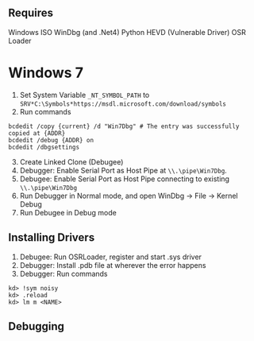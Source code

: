 ## Requires
Windows ISO
WinDbg (and .Net4)
Python
HEVD (Vulnerable Driver)
OSR Loader

# Windows 7
1. Set System Variable `_NT_SYMBOL_PATH` to `SRV*C:\Symbols*https://msdl.microsoft.com/download/symbols`
2. Run commands
```
bcdedit /copy {current} /d "Win7Dbg" # The entry was successfully copied at {ADDR}
bcdedit /debug {ADDR} on
bcdedit /dbgsettings
```
3. Create Linked Clone (Debugee)
4. Debugger: Enable Serial Port as Host Pipe at `\\.\pipe\Win7Dbg`. 
5. Debugee: Enable Serial Port as Host Pipe connecting to existing `\\.\pipe\Win7Dbg`
6. Run Debugger in Normal mode, and open WinDbg -> File -> Kernel Debug
7. Run Debugee in Debug mode

## Installing Drivers
1. Debugee: Run OSRLoader, register and start .sys driver
2. Debugger: Install .pdb file at wherever the error happens
3. Debugger: Run commands
```
kd> !sym noisy
kd> .reload
kd> lm m <NAME>
```

## Debugging
